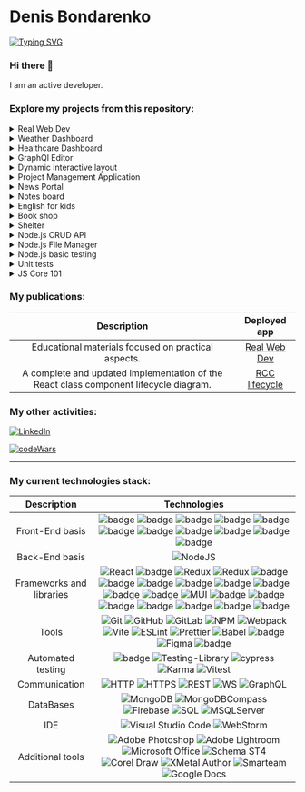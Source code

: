 <!--
**ExIxIxS/ExIxIxS** is a ✨ _special_ ✨ repository because its `README.md` (this file) appears on your GitHub profile.
-->
# Denis Bondarenko
[![Typing SVG](https://readme-typing-svg.demolab.com?font=Helvetica&size=28&pause=1000&color=000000&vCenter=true&width=450&height=40&lines=Front-End+developer;Full-Stack+developer;Technical+writer)](https://github.com/ExIxIxS)

### Hi there 👋
I am an active developer.

### Explore my projects from this repository:


<details><summary>Real Web Dev</summary>
  <br>

  | Description | Deployed app | Repository | Technologies stack |
  | :---: | :---: | :---: | :---: |
  | An educational full-stack application focused on Front-end development, with an emphasis on practical aspects. | [Real Web Dev](https://real-web-dev.vercel.app/) |  not public | Next.Js, Node.Js, React, TypeScript, Ramda, Date-fns, React-markdown, MongoDB, mongoose,   MongoDBCompass, framer-motion, REST API, HTML5, MUI, CSS-in-JS, Markdown, Obsidian, Jest, React testing library, RDW |
  
![image](https://github.com/user-attachments/assets/27dc1c53-2964-46d1-9992-9ece710c761b)

</details>

<details><summary>Weather Dashboard</summary>
  <br>

  | Description | Deployed app | Repository | Technologies stack |
  | :---: | :---: | :---: | :---: |
  | A fully responsive weather dashboard page that dynamically fetches and displays real-time weather data from the OpenWeatherMap API, including temperature, humidity, pressure, and wind speed, with an intuitive user interface and support for city-based searches. | [WDashboard](https://weather-dashboard-exixixs.vercel.app/) |  [WDashboard](https://github.com/ExIxIxS/weather_dashboard) | React, TypeScript, Redux + Redux Toolkit, ChartJs,  MUI, CSS-in-JS, Vite, REST API, HTML5, Jest, React testing library, RDW |
  
![dashboard_design](https://github.com/user-attachments/assets/4dd2b4a6-4a93-487b-b5d3-456ed04011d1)

</details>

<details><summary>Healthcare Dashboard</summary>
  <br>

  | Description | Deployed app | Repository | Technologies stack |
  | :---: | :---: | :---: | :---: |
  | A prototype of a healthcare dashboard page featuring interactive data visualizations, implemented in strict accordance with the designer's layout.  | [WDashboard](https://health-care-dashboard-exixixs.vercel.app/) |  not public | React, TypeScript, ChartJs, Vite, REST API, HTML5, SCSS|
  
![screenshot_layout](https://github.com/user-attachments/assets/64ba8eb7-569a-45a9-b892-7eaa255b4a38)

</details>

<details><summary>GraphQl Editor</summary>
  <br>

  | Description | Deployed app | Repository | Technologies stack |
  | :---: | :---: | :---: | :---: |
  | React application that is a playground/IDE for StarWars GraphQL API requests. The project was created in collaboration of a 3 developers team: [Demo Video](https://www.youtube.com/watch?v=DMVelvvaQA8) | [StarWars GraphQL](https://rsschool-graphiql.netlify.app) |  [StarWars GraphQL](https://github.com/ExIxIxS/react-graphql-editor) | React, TypeScript, Redux + Redux toolkit, Codemirror, Mui, Firebase, i18next, Sass, GraphQl, Vite, RDW |

![image](https://github.com/ExIxIxS/ExIxIxS/assets/106703414/989c3ef9-e30d-41b3-afe1-25f2d7b05b62)

</details>

<details><summary>Dynamic interactive layout</summary>
  <br>

  | Description | Deployed app | Repository | Technologies stack |
  | :---: | :---: | :---: | :---: |
  | React application that will recursively render any cross-elements interactive layout based on provided from a JSON-server definition that consists of known elements types | localhost deploy only because of JSON-server |  [React Dynamic Layout](https://github.com/ExIxIxS/react-dynamic-layout) | React, TypeScript, Redux + Redux Toolkit, JSON-server, HTML5, CSS3 |

![image](https://github.com/ExIxIxS/ExIxIxS/assets/106703414/263a6b50-260c-487e-b688-63cc591b5991)

</details>

<details><summary>Project Management Application</summary>
  <br>

  | Description | Deployed app | Repository | Technologies stack |
  | :---: | :---: | :---: | :---: |
  | Angular project management application with advanced localization, interface customization options and interactive features | temporarily not available | [PMA NG App](https://github.com/ExIxIxS/PMA_FrontEnd) | Angular, TypeScript, RxJS, Angular material, REST API, HTML5, SASS, Karma |

  ![Screenshot 2023-02-25 153838](https://user-images.githubusercontent.com/106703414/221362861-66f7d008-50da-4f6b-b709-7dfcfd91d93d.jpg)

</details>

<details><summary>News Portal</summary>
  <br>

  | Description | Deployed app | Repository | Technologies stack |
  | :---: | :---: | :---: | :---: |
  | TypeScript News API app with original style | localhost deploy only because of API key license | [News API](https://github.com/ExIxIxS/TS_News_API) | TypeScript, WebPack, HTML5, CSS |

  ![image](https://user-images.githubusercontent.com/106703414/200328484-abbcb005-d323-49e1-98b4-50dfa6f29aad.png)
</details>

<details><summary>Notes board</summary>
  <br>

  | Description | Deployed app | Repository | Technologies stack |
  | :---: | :---: | :---: | :---: |
  | VanillaJS app based on advanced class components approach | [Notes board](https://exixixs.github.io/notes_board/) |  [Notes board](https://github.com/ExIxIxS/notes_board) | JavaScript, HTML5, SASS, BEM, RDW |

  ![image](https://github.com/ExIxIxS/ExIxIxS/assets/106703414/c7c4ee76-d64c-4406-be78-6bfc7149fff5)

</details>

<details><summary>English for kids</summary>
  <br>

  | Description | Deployed app | Repository | Technologies stack |
  | :---: | :---: | :---: | :---: |
  | All-ages friendly VanillaJS application  with interactive learning modes and statistic |  [English for kids](https://exixixs.github.io/english_for_kids_app/) | [English for kids](https://github.com/ExIxIxS/english_for_kids) | JavaScript, WebPack, HTML5, CSS |

  ![Screenshot 2022-10-17 141612-02](https://user-images.githubusercontent.com/106703414/196179615-5544872f-47b5-4ab6-9533-5a604978bb8b.jpg)
  
</details>

<details><summary>Book shop</summary>
  <br>

  | Description | Deployed app | Repository | Technologies stack |
  | :---: | :---: | :---: | :---: |
  | Simple and elegant shop VanillaJS application |  [Book MooD](https://exixixs.github.io/book_shop/pages/main/) | [Book MooD](https://github.com/ExIxIxS/book_shop) | JavaScript, HTML5, CSS |

  ![Screenshot 2023-02-28 185403](https://user-images.githubusercontent.com/106703414/221940170-af8c1e14-37e5-45b9-9452-a992d0308c0a.jpg)

</details>

<details><summary>Shelter</summary>
  <br>

  | Description | Deployed app | Repository | Technologies stack |
  | :---: | :---: | :---: | :---: |
  | Cozy VanillaJS application with adaptive layot implemented in strict accordance with the designer's Figma layout  | [Shelter](https://exixixs.github.io/shelter/pages/main/) | [Shelter](https://github.com/ExIxIxS/shelter) | Figma, JavaScript, HTML5, CSS |

  ![Screenshot 2023-02-28 190742](https://user-images.githubusercontent.com/106703414/221941778-9ae91092-c4df-4aee-8451-2c8930a45d64.jpg)
</details>

<details><summary>Node.js CRUD API</summary>
  <br>

  | Description | Deployed app | Repository | Technologies stack |
  | :---: | :---: | :---: | :---: |
  | Node.js simple CRUD API application uses modern Node.js features | --- | [CRUD API](https://github.com/ExIxIxS/NodeJS-CRUD-API) | Node.js, REST API |

</details>

<details><summary>Node.js File Manager</summary>
  <br>

  | Description | Deployed app | Repository | Technologies stack |
  | :---: | :---: | :---: | :---: |
  | Node.js File Manager application with basic file operations and uses modern Node.js features | --- | [File Manager](https://github.com/ExIxIxS/nodejs_file_manager) | Node.js |

</details>

<details><summary>Node.js basic testing</summary>
  <br>

  | Description | Deployed app | Repository | Technologies stack |
  | :---: | :---: | :---: | :---: |
  | My own implementation different tests for provided ready-to-use Node.js modules | --- | [Basic testing](https://github.com/ExIxIxS/nodeJS-basic-testing) | Node.js, Jest |

</details>

<details><summary>Unit tests</summary>
  <br>

  | Description | Deployed app | Repository | Technologies stack |
  | :---: | :---: | :---: | :---: |
  | My custom implementation of the part of lodash library in TDD workflow with unit test coverage | --- | [Unit Tests](https://github.com/ExIxIxS/unit_tests/tree/TDD-workflow) | JavaScript, Jest, JSDoc |
</details>

<details><summary>JS Core 101</summary>
  <br>

  | Description | Deployed app | Repository | Technologies stack |
  | :---: | :---: | :---: | :---: |
  | Essential and powerful JS Core exercises with my own solutions | --- | [JS Core 101](https://github.com/ExIxIxS/core-js-101) | JavaScript |
</details>

### My publications:

  | Description | Deployed app |
  | :---: | :---: |
  | Educational materials focused on practical aspects. |  [Real Web Dev](https://real-web-dev.vercel.app/)  | 
  | A complete and updated implementation of the React class component lifecycle diagram. | [RCC lifecycle](https://exixixs.github.io/react_component_lifecycle/) |

### My other activities:
[![LinkedIn](https://img.shields.io/badge/LinkedIn-0077B5?style=for-the-badge&logo=linkedin&logoColor=white)](http://linkedin.com/in/denis-bondarenko-pl)

[![codeWars](https://www.codewars.com/users/ExIxIxS/badges/small?theme=light)](https://www.codewars.com/users/ExIxIxS)

__________________________________

### My current technologies stack:
  | Description | Technologies |
  | :---: | :---: |
  | Front-End basis | ![badge](https://img.shields.io/badge/JavaScript-323330?style=for-the-badge&logo=javascript&logoColor=F7DF1E) ![badge](https://img.shields.io/badge/TypeScript-007ACC?style=for-the-badge&logo=typescript&logoColor=white) ![badge](https://img.shields.io/badge/HTML5-E34F26?style=for-the-badge&logo=html5&logoColor=white) ![badge](https://img.shields.io/badge/CSS3-1572B6?style=for-the-badge&logo=css3&logoColor=white) ![badge](https://img.shields.io/badge/Sass-CC6699?style=for-the-badge&logo=sass&logoColor=white) ![badge](https://img.shields.io/badge/CSS_in_JS-CC6699?style=for-the-badge&logo=csswizardry&logoColor=white) ![badge](https://img.shields.io/badge/Styled_components-CC6699?style=for-the-badge&logo=styledcomponents&logoColor=white) ![badge](https://img.shields.io/badge/json-5E5C5C?style=for-the-badge&logo=json&logoColor=white) ![badge](https://img.shields.io/badge/bem-6DA55F?style=for-the-badge&logo=bem&logoColor=white) ![badge](https://img.shields.io/badge/rwd-6DA55F?style=for-the-badge&logo=rwd&logoColor=white) ![badge](https://img.shields.io/badge/markdown-5E5C5C?style=for-the-badge&logo=markdown&logoColor=white) |
  | Back-End basis | ![NodeJS](https://img.shields.io/badge/node.js-6DA55F?style=for-the-badge&logo=node.js&logoColor=white) |
  | Frameworks and libraries | ![React](https://img.shields.io/badge/react-%2320232a.svg?style=for-the-badge&logo=react&logoColor=%2361DAFB) ![badge](https://img.shields.io/badge/next.js-FFFFFF?style=for-the-badge&logo=nextdotjs&logoColor=black) ![Redux](https://img.shields.io/badge/redux-%23593d88.svg?style=for-the-badge&logo=redux&logoColor=white) ![Redux](https://img.shields.io/badge/redux_toolkit-%23593d88.svg?style=for-the-badge&logo=redux&logoColor=white) ![badge](https://img.shields.io/badge/i18next-FFFFFF?style=for-the-badge&logo=i18next&logoColor=26A69A) ![badge](https://img.shields.io/badge/react_hook_form-EC5990?style=for-the-badge&logo=reacthookform&logoColor=white) ![badge](https://img.shields.io/badge/yup-FFAE1A?style=for-the-badge&logo=yup&logoColor=white) ![badge](https://img.shields.io/badge/axios-5A29E4?style=for-the-badge&logo=axios&logoColor=white) ![badge](https://img.shields.io/badge/ag_grid-0072EF?style=for-the-badge&logo=agdotgrid&logoColor=white) ![badge](https://img.shields.io/badge/tanStack_query-FF4154?style=for-the-badge&logo=reactquery&logoColor=white) ![badge](https://img.shields.io/badge/ramda-C925D1?style=for-the-badge&logo=ramda&logoColor=white) ![badge](https://img.shields.io/badge/date_fns-770C56?style=for-the-badge&logo=datefns&logoColor=white) ![MUI](https://img.shields.io/badge/MUI-%230081CB.svg?style=for-the-badge&logo=mui&logoColor=white) ![badge](https://img.shields.io/badge/bootstrap-230081CB?style=for-the-badge&logo=bootstrap&logoColor=white) ![badge](https://img.shields.io/badge/framer_motion-0055FF?style=for-the-badge&logo=framer&logoColor=white) ![badge](https://img.shields.io/badge/gsap-88CE02?style=for-the-badge&logo=greensock&logoColor=white) ![badge](https://img.shields.io/badge/chart_js-ff6384?style=for-the-badge&logo=chartdotjs&logoColor=white) ![badge](https://img.shields.io/badge/Angular-DD0031?style=for-the-badge&logo=angular&logoColor=white) ![badge](https://img.shields.io/badge/rxjs-%23B7178C.svg?style=for-the-badge&logo=reactivex&logoColor=white) ![badge](https://img.shields.io/badge/angular_material-%230081CB.svg?style=for-the-badge&logo=materialdesign&logoColor=white) |
  | Tools | ![Git](https://img.shields.io/badge/git-%23F05033.svg?style=for-the-badge&logo=git&logoColor=white) ![GitHub](https://img.shields.io/badge/github-%23121011.svg?style=for-the-badge&logo=github&logoColor=white) ![GitLab](https://img.shields.io/badge/gitlab-%23121011.svg?style=for-the-badge&logo=gitlab&logoColor=white) ![NPM](https://img.shields.io/badge/NPM-%23CB3837.svg?style=for-the-badge&logo=npm&logoColor=white) ![Webpack](https://img.shields.io/badge/webpack-%238DD6F9.svg?style=for-the-badge&logo=webpack&logoColor=black) ![Vite](https://img.shields.io/badge/vite-%23646CFF.svg?style=for-the-badge&logo=vite&logoColor=white) ![ESLint](https://img.shields.io/badge/ESLint-4B3263?style=for-the-badge&logo=eslint&logoColor=white) ![Prettier](https://img.shields.io/badge/Prettier-4B3263?style=for-the-badge&logo=prettier&logoColor=white) ![Babel](https://img.shields.io/badge/Babel-4B3263?style=for-the-badge&logo=babel&logoColor=white)  ![badge](https://img.shields.io/badge/Stylelint-CC6699?style=for-the-badge&logo=stylelint&logoColor=white) ![Figma](https://img.shields.io/badge/figma-%23F24E1E.svg?style=for-the-badge&logo=figma&logoColor=white) ![badge](https://img.shields.io/badge/chrome_devtools-4285F4?style=for-the-badge&logo=chromewebstore&logoColor=white) |
  | Automated  testing | ![badge](https://img.shields.io/badge/Jest-C21325?style=for-the-badge&logo=jest&logoColor=white) ![Testing-Library](https://img.shields.io/badge/Testing_Library-%23E33332?style=for-the-badge&logo=testing-library&logoColor=white) ![cypress](https://img.shields.io/badge/-cypress-%23E5E5E5?style=for-the-badge&logo=cypress&logoColor=058a5e) ![Karma](https://img.shields.io/badge/Karma-%23E33332?style=for-the-badge&logo=karma&logoColor=white) ![Vitest](https://img.shields.io/badge/Vitest-6E9F18?style=for-the-badge&logo=vitest&logoColor=white) |
  | Communication | ![HTTP](https://img.shields.io/badge/HTTP-1572B6?style=for-the-badge&logo=http&logoColor=white) ![HTTPS](https://img.shields.io/badge/HTTPS-1572B6?style=for-the-badge&logo=https&logoColor=white) ![REST](https://img.shields.io/badge/REST-1572B6?style=for-the-badge&logo=rest&logoColor=white) ![WS](https://img.shields.io/badge/Web_Socket-1572B6?style=for-the-badge&logo=web-socket&logoColor=white) ![GraphQL](https://img.shields.io/badge/-GraphQL-E10098?style=for-the-badge&logo=graphql&logoColor=white) |
  | DataBases | ![MongoDB](https://img.shields.io/badge/MongoDB-%234ea94b.svg?style=for-the-badge&logo=mongodb&logoColor=white) ![MongoDBCompass](https://img.shields.io/badge/MongoDB_Compass-%234ea94b.svg?style=for-the-badge&logo=mongodb&logoColor=white) ![Firebase](https://img.shields.io/badge/Firebase-DD2C00?style=for-the-badge&logo=Firebase&logoColor=white) ![SQL](https://img.shields.io/badge/SQL-4479A1?style=for-the-badge&logo=mysql&logoColor=white) ![MSQLServer](https://img.shields.io/badge/MSQLServer-4479A1?style=for-the-badge&logo=mysql&logoColor=white) |
  | IDE | ![Visual Studio Code](https://img.shields.io/badge/Visual%20Studio%20Code-0078d7.svg?style=for-the-badge&logo=visual-studio-code&logoColor=white) ![WebStorm](https://img.shields.io/badge/WebStorm-000000.svg?style=for-the-badge&logo=WebStorm&logoColor=white) |
  | Additional tools | ![Adobe Photoshop](https://img.shields.io/badge/adobe%20photoshop-%2331A8FF.svg?style=for-the-badge&logo=adobe%20photoshop&logoColor=white) ![Adobe Lightroom](https://img.shields.io/badge/Adobe%20Lightroom-31A8FF.svg?style=for-the-badge&logo=Adobe%20Lightroom&logoColor=white) ![Microsoft Office](https://img.shields.io/badge/Microsoft_Office-D83B01?style=for-the-badge&logo=microsoft-office&logoColor=white) ![Schema ST4](https://img.shields.io/badge/Schema_ST4-1572B6?style=for-the-badge&logo=Schema-ST4&logoColor=white) ![Corel Draw](https://img.shields.io/badge/corel_draw-000000?style=for-the-badge&logo=coreldraw&logoColor=white) ![XMetal Author](https://img.shields.io/badge/XMetal_Author-1572B6?style=for-the-badge&logo=XMetal-Author&logoColor=white) ![Smarteam](https://img.shields.io/badge/Smarteam-1572B6?style=for-the-badge&logo=Smarteam&logoColor=white) ![Google Docs](https://img.shields.io/badge/Google_Docs-4285F4?style=for-the-badge&logo=googledocs&logoColor=white)  |

